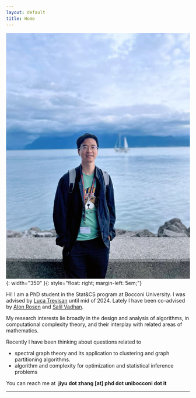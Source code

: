 ```yaml
---
layout: default
title: Home
---
```




![photo](/assets/photo1.jpg){: width="350" }{: style="float: right; margin-left: 5em;"}


Hi! I am a PhD student in the Stat&CS program at Bocconi University. I was advised by [Luca Trevisan](https://lucatrevisan.github.io/) until mid of 2024. Lately I have been co-advised by [Alon Rosen](https://www.alonrosen.net/) and [Salil Vadhan](https://salil.seas.harvard.edu/).

My research interests lie broadly in the design and analysis of algorithms, in computational complexity theory, and their interplay with related areas of mathematics.

Recently I have been thinking about questions related to

* spectral graph theory and its application to clustering and graph partitioning algorithms.
* algorithm and complexity for optimization and statistical inference problems


You can reach me at &nbsp;**jiyu dot zhang [at] phd dot unibocconi dot it**

---







